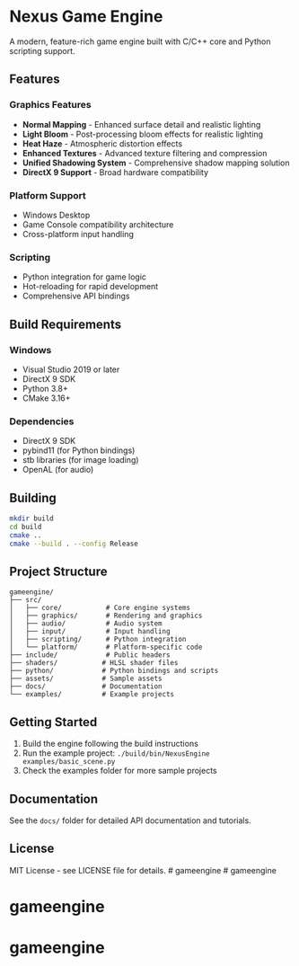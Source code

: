 # Nexus Game Engine

A modern, feature-rich game engine built with C/C++ core and Python scripting support.

## Features

### Graphics Features
- **Normal Mapping** - Enhanced surface detail and realistic lighting
- **Light Bloom** - Post-processing bloom effects for realistic lighting
- **Heat Haze** - Atmospheric distortion effects
- **Enhanced Textures** - Advanced texture filtering and compression
- **Unified Shadowing System** - Comprehensive shadow mapping solution
- **DirectX 9 Support** - Broad hardware compatibility

### Platform Support
- Windows Desktop
- Game Console compatibility architecture
- Cross-platform input handling

### Scripting
- Python integration for game logic
- Hot-reloading for rapid development
- Comprehensive API bindings

## Build Requirements

### Windows
- Visual Studio 2019 or later
- DirectX 9 SDK
- Python 3.8+
- CMake 3.16+

### Dependencies
- DirectX 9 SDK
- pybind11 (for Python bindings)
- stb libraries (for image loading)
- OpenAL (for audio)

## Building

```bash
mkdir build
cd build
cmake ..
cmake --build . --config Release
```

## Project Structure

```
gameengine/
├── src/
│   ├── core/           # Core engine systems
│   ├── graphics/       # Rendering and graphics
│   ├── audio/          # Audio system
│   ├── input/          # Input handling
│   ├── scripting/      # Python integration
│   └── platform/       # Platform-specific code
├── include/            # Public headers
├── shaders/           # HLSL shader files
├── python/            # Python bindings and scripts
├── assets/            # Sample assets
├── docs/              # Documentation
└── examples/          # Example projects
```

## Getting Started

1. Build the engine following the build instructions
2. Run the example project: `./build/bin/NexusEngine examples/basic_scene.py`
3. Check the examples folder for more sample projects

## Documentation

See the `docs/` folder for detailed API documentation and tutorials.

## License

MIT License - see LICENSE file for details.
#   g a m e e n g i n e  
 # gameengine
# gameengine
# gameengine
